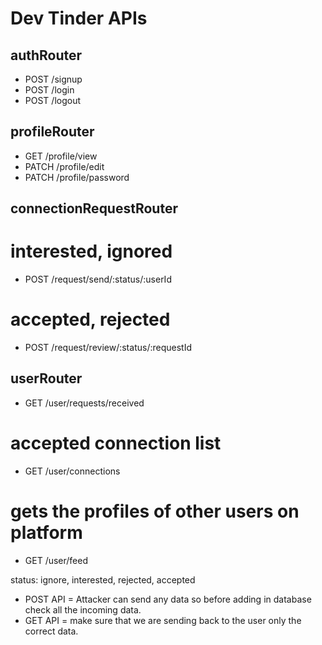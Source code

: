# Dev Tinder APIs

## authRouter

- POST /signup
- POST /login
- POST /logout

## profileRouter

- GET /profile/view
- PATCH /profile/edit
- PATCH /profile/password

## connectionRequestRouter

# interested, ignored
- POST /request/send/:status/:userId 

# accepted, rejected
- POST /request/review/:status/:requestId 

## userRouter

- GET /user/requests/received

# accepted connection list
- GET /user/connections 

# gets the profiles of other users on platform
- GET /user/feed   

status: ignore, interested, rejected, accepted


- POST API = Attacker can send any data so before adding in database check all the incoming data.
- GET API = make sure that we are sending back to the user only the correct data.